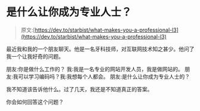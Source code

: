 # 是什么让你成为专业人士？

> 原文:[https://dev.to/starbist/what-makes-you-a-professional-l3](https://dev.to/starbist/what-makes-you-a-professional-l3)

最近我和我的一个朋友聊天。他是一名牙科技师，对互联网技术知之甚少。他问了我一个让我好奇的问题。

朋友:你是做什么工作的？
我:我是一名专业的网站开发人员，我是做网站的。
朋友:我可以学习编码吗？我:我想每个人都会。
朋友:是什么让你成为专业人士的？

我不知道该告诉他什么。过了几天，我还是不知道真正的答案。

你会如何回答这个问题？